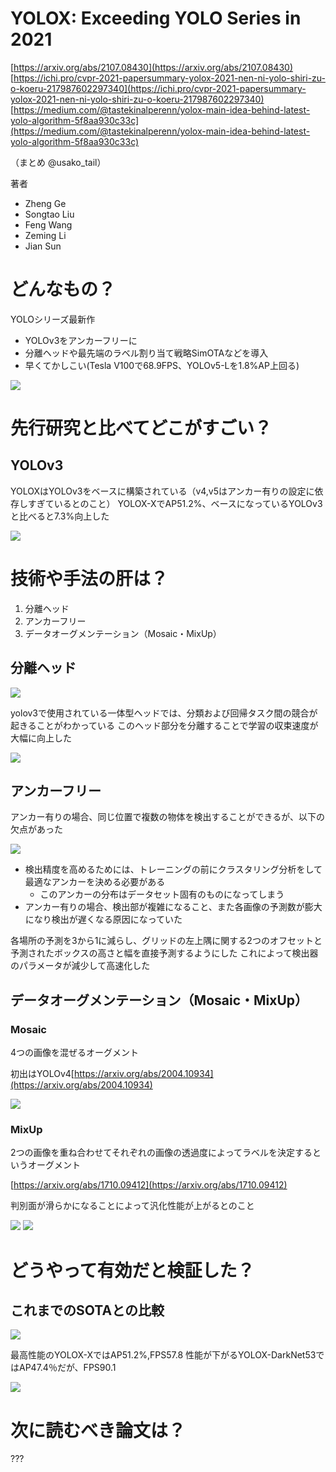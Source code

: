 # YOLOX: Exceeding YOLO Series in 2021
[https://arxiv.org/abs/2107.08430](https://arxiv.org/abs/2107.08430)
[https://ichi.pro/cvpr-2021-papersummary-yolox-2021-nen-ni-yolo-shiri-zu-o-koeru-217987602297340](https://ichi.pro/cvpr-2021-papersummary-yolox-2021-nen-ni-yolo-shiri-zu-o-koeru-217987602297340)
[https://medium.com/@tastekinalperenn/yolox-main-idea-behind-latest-yolo-algorithm-5f8aa930c33c](https://medium.com/@tastekinalperenn/yolox-main-idea-behind-latest-yolo-algorithm-5f8aa930c33c)

（まとめ @usako_tail）

著者
* Zheng Ge
* Songtao Liu
* Feng Wang
* Zeming Li
* Jian Sun

# どんなもの？

YOLOシリーズ最新作
* YOLOv3をアンカーフリーに
* 分離ヘッドや最先端のラベル割り当て戦略SimOTAなどを導入
* 早くてかしこい(Tesla V100で68.9FPS、YOLOv5-Lを1.8%AP上回る)

![](yolox/sota2.png)

# 先行研究と比べてどこがすごい？

## YOLOv3 
YOLOXはYOLOv3をベースに構築されている（v4,v5はアンカー有りの設定に依存しすぎているとのこと）
YOLOX-XでAP51.2%、ベースになっているYOLOv3と比べると7.3%向上した

![](yolox/yolov3.png)

# 技術や手法の肝は？

1. 分離ヘッド
2. アンカーフリー
3. データオーグメンテーション（Mosaic・MixUp）

## 分離ヘッド

![](yolox/x3.png)

yolov3で使用されている一体型ヘッドでは、分類および回帰タスク間の競合が起きることがわかっている
このヘッド部分を分離することで学習の収束速度が大幅に向上した

![](yolox/x4.png)

## アンカーフリー

アンカー有りの場合、同じ位置で複数の物体を検出することができるが、以下の欠点があった

![](yolox/1.png)

 * 検出精度を高めるためには、トレーニングの前にクラスタリング分析をして最適なアンカーを決める必要がある
   * このアンカーの分布はデータセット固有のものになってしまう
 * アンカー有りの場合、検出部が複雑になること、また各画像の予測数が膨大になり検出が遅くなる原因になっていた

各場所の予測を3から1に減らし、グリッドの左上隅に関する2つのオフセットと予測されたボックスの高さと幅を直接予測するようにした
これによって検出器のパラメータが減少して高速化した

## データオーグメンテーション（Mosaic・MixUp）
### Mosaic
4つの画像を混ぜるオーグメント

初出はYOLOv4[https://arxiv.org/abs/2004.10934](https://arxiv.org/abs/2004.10934)

![](yolox/mosaic.png)

### MixUp
2つの画像を重ね合わせてそれぞれの画像の透過度によってラベルを決定するというオーグメント

[https://arxiv.org/abs/1710.09412](https://arxiv.org/abs/1710.09412)

判別面が滑らかになることによって汎化性能が上がるとのこと

![](yolox/mixup.png)
![](yolox/mixup2.png)

# どうやって有効だと検証した？

## これまでのSOTAとの比較
![](yolox/sota.png)

最高性能のYOLOX-XではAP51.2%,FPS57.8
性能が下がるYOLOX-DarkNet53ではAP47.4％だが、FPS90.1

![](yolox/sota2.png)

# 次に読むべき論文は？

???
